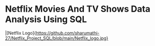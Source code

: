 # Netflix Movies And TV Shows Data Analysis Using SQL

|[Netflix Logo]{https://github.com/sharumathi-27/Netflix_Project_SQL/blob/main/Netflix_logo.jpg}
